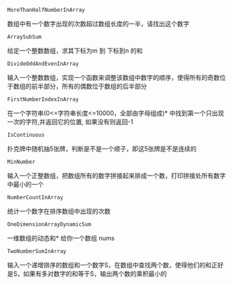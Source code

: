 `MoreThanHalfNumberInArray`

数组中有一个数字出现的次数超过数组长度的一半，请找出这个数字



`ArraySubSum`

给定一个整数数组，求其下标为m 到 下标到n 的和



`DivideOddAndEvenInArray`

输入一个整数数组，实现一个函数来调整该数组中数字的顺序，使得所有的奇数位于数组的前半部分，所有的偶数位于数组的后半部分



`FirstNumberIndexInArray`

在一个字符串(0<=字符串长度<=10000，全部由字母组成)* 中找到第一个只出现一次的字符,并返回它的位置, 如果没有则返回-1



`IsContinuous`

扑克牌中随机抽5张牌，判断是不是一个顺子，即这5张牌是不是连续的



`MinNumber`

输入一个正整数组，把数组所有的数字拼接起来排成一个数，打印拼接处所有数字中最小的一个



`NumberCountInArray`

统计一个数字在排序数组中出现的次数



`OneDimensionArrayDynamicSum`

一维数组的动态和* 给你一个数组 nums 



`TwoNumberSumInArray`

输入一个递增排序的数组和一个数字S，在数组中查找两个数，使得他们的和正好是S，如果有多对数字的和等于S，输出两个数的乘积最小的